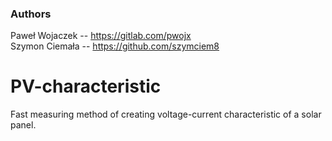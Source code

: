 ### Authors

Paweł Wojaczek -- https://gitlab.com/pwojx </br>
Szymon Ciemała -- https://github.com/szymciem8

# PV-characteristic
Fast measuring method of creating voltage-current characteristic of a solar panel.
